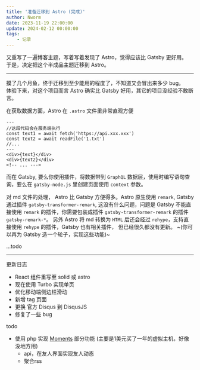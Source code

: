 ```yaml
---
title: '准备迁移到 Astro (完成)'
author: Nworm
date: 2023-11-19 22:00:00
update: 2024-02-12 00:00:00
tags: 
    - 记录
---
```


又重写了一遍博客主题，写着写着发现了 Astro，觉得应该比 Gatsby 更好用。  
于是，决定把这个半成品主题迁移到 Astro。

-----
摸了几个月鱼，终于迁移到至少能用的程度了，不知道又会冒出来多少 bug。  
体验下来，对这个项目而言 Astro 确实比 Gatsby 好用，其它的项目没经验不敢断言。  
<!--more-->

在获取数据方面，Astro 在 `.astro` 文件里非常直观方便

```astro
---
//这段代码会在服务端执行
const text1 = await fetch('https://api.xxx.xxx')
const text2 = await readFile('1.txt')
//...
---
<div>{text}</div>
<div>{text2}</div>
<!-- ... --->
```
而在 Gatsby, 要么你使用插件，将数据带到 `GraphQL` 数据层，使用时编写语句查询，要么在 `gatsby-node.js` 里创建页面使用 `context` 
参数。  

对 md 文件的处理， Astro 比 Gatsby 方便得多。Astro 原生使用 `remark`, Gatsby 通过插件 `gatsby-transformer-remark`,
这没有什么问题，问题是 Gatsby 不能直接使用 `remark` 的插件，你需要包装成插件 `gatsby-transformer-remark` 的插件
`gatsby-remark-*`。
另外 Astro 将 md 转换为 `HTML` 后还会经过 `rehype`，支持直接使用 `rehype` 的插件，Gatsby 也有相关插件，
但已经很久都没有更新。  ~(你可以再为 Gatsby 造一个轮子，实现这些功能)~  

...todo 

----
更新日志
- React 组件重写至 solid 或 astro
- 现在使用 Turbo 实现单页
- 优化移动端侧边栏滑动
- 新增 tag 页面
- 更换 官方 Disqus 到 DisqusJS
- 修复了一些 bug

todo
- 使用 php 实现 [Moments](https://github.com/Drizzle365/Moments) 部分功能 (主要是1美元买了一年的虚拟主机，好像没地方用)
    - api，在友人界面实现友人动态
    - 聚合rss
